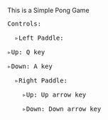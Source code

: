This is a Simple Pong Game <br>
<pre>
Controls:<br>
  ▹Left Paddle:
      <br>▹Up: Q key
      <br>▹Down: A key<br>
  ▹Right Paddle:<br>
    ▹Up: Up arrow key<br>
    ▹Down: Down arrow key<br>
</pre>

